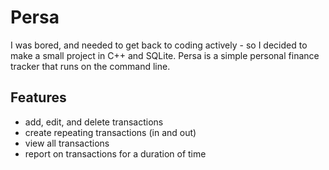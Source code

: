 # Persa

I was bored, and needed to get back to coding actively - so I decided to make a small project in C++ and SQLite. Persa is a simple personal finance tracker that runs on the command line.

## Features

- add, edit, and delete transactions
- create repeating transactions (in and out)
- view all transactions
- report on transactions for a duration of time
